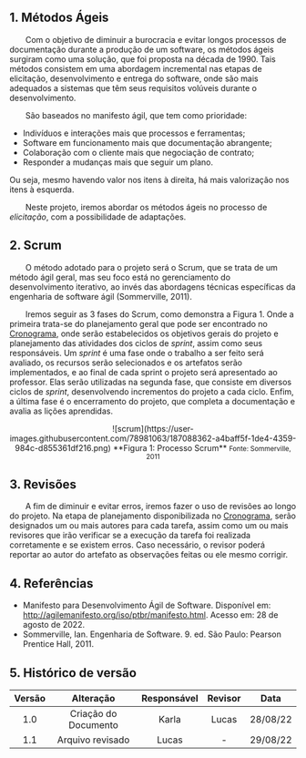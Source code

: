 ## 1. Métodos Ágeis

&emsp;&emsp;Com o objetivo de diminuir a burocracia e evitar longos processos de documentação durante a produção de um software, os métodos ágeis surgiram como uma solução, que foi proposta na década de 1990. Tais métodos consistem em uma abordagem incremental nas etapas de elicitação, desenvolvimento e entrega do software, onde são mais adequados a sistemas que têm seus requisitos volúveis durante o desenvolvimento.

&emsp;&emsp;São baseados no manifesto ágil, que tem como prioridade:

- Indivíduos e interações mais que processos e ferramentas;
- Software em funcionamento mais que documentação abrangente;
- Colaboração com o cliente mais que negociação de contrato;
- Responder a mudanças mais que seguir um plano.

Ou seja, mesmo havendo valor nos itens à direita, há mais valorização nos itens à esquerda.

&emsp;&emsp;Neste projeto, iremos abordar os métodos ágeis no processo de *elicitação*, com a possibilidade de adaptações.

## 2. Scrum

&emsp;&emsp;O método adotado para o projeto será o Scrum, que se trata de um método ágil geral, mas seu foco está no gerenciamento do desenvolvimento iterativo, ao invés das abordagens técnicas específicas da engenharia de software ágil (Sommerville, 2011).   

&emsp;&emsp;Iremos seguir as 3 fases do Scrum, como demonstra a Figura 1. Onde a primeira trata-se do planejamento geral que pode ser encontrado no [Cronograma](cronograma.md), onde serão estabelecidos os objetivos gerais do projeto e planejamento das atividades dos ciclos de *sprint*, assim como seus responsáveis. Um *sprint* é uma fase onde o trabalho a ser feito será avaliado, os recursos serão selecionados e os artefatos serão implementados, e ao final de cada sprint o projeto será apresentado ao professor. Elas serão utilizadas na segunda fase, que consiste em diversos ciclos de *sprint*, desenvolvendo incrementos do projeto a cada ciclo. Enfim, a última fase é o encerramento do projeto, que completa a documentação e avalia as lições aprendidas. 

<center>
![scrum](https://user-images.githubusercontent.com/78981063/187088362-a4baff5f-1de4-4359-984c-d855361df216.png)  
**Figura 1: Processo Scrum**  
<small>Fonte: Sommerville, 2011</small></center>

## 3. Revisões

&emsp;&emsp;A fim de diminuir e evitar erros, iremos fazer o uso de revisões ao longo do projeto. Na etapa de planejamento disponibilizada no [Cronograma](cronograma.md), serão designados um ou mais autores para cada tarefa, assim como um ou mais revisores que irão verificar se a execução da tarefa foi realizada corretamente e se existem erros. Caso necessário, o revisor poderá reportar ao autor do artefato as observações feitas ou ele mesmo corrigir.

## 4. Referências

- Manifesto para Desenvolvimento Ágil de Software. Disponível em: http://agilemanifesto.org/iso/ptbr/manifesto.html. Acesso em: 28 de agosto de 2022.
- Sommerville, Ian. Engenharia de Software. 9. ed. São Paulo: Pearson Prentice Hall, 2011.

## 5. Histórico de versão

| Versão |       Alteração        |  Responsável  | Revisor |   Data   | 
| :----: | :--------------------: | :-----------: | :-----: | :------: |
|  1.0   | Criação do Documento   |      Karla    |    Lucas    | 28/08/22 |
|  1.1   | Arquivo revisado   |      Lucas    |    -    | 29/08/22 |  